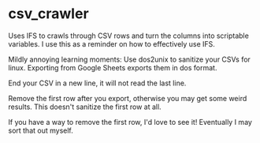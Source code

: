 # csv_crawler
Uses IFS to crawls through CSV rows and turn the columns into scriptable variables.
I use this as a reminder on how to effectively use IFS.

Mildly annoying learning moments:
Use dos2unix to sanitize your CSVs for linux. Exporting from Google Sheets exports them in dos format.

End your CSV in a new line, it will not read the last line.

Remove the first row after you export, otherwise you may get some weird results. This doesn't sanitize the first row at all.

If you have a way to remove the first row, I'd love to see it! Eventually I may sort that out myself.
